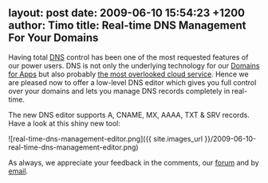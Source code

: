 layout: post
date: 2009-06-10 15:54:23 +1200
author: Timo
title: Real-time DNS Management For Your Domains
----

Having total [DNS](http://en.wikipedia.org/wiki/Domain_name_system) control has been one of the most requested features of our power users. DNS is not only the underlying technology for our [Domains for Apps](https://iwantmyname.com/features/custom-domain-applications-and-dns) but also probably [the most overlooked cloud service](http://archived.link/http://blog.mosso.com/2009/06/dns-the-overlooked-cloud-service/). Hence we are pleased now to offer a low-level DNS editor which gives you full control over your domains and lets you manage DNS records completely in real-time.

The new DNS editor supports A, CNAME, MX, AAAA, TXT & SRV records. Have a look at this shiny new tool:

![real-time-dns-management-editor.png]({{ site.images_url }}/2009-06-10-real-time-dns-management-editor.png)

 As always, we appreciate your feedback in the comments, our [forum](http://feedback.iwantmyname.com/) and by [email](https://iwantmyname.com/support).
